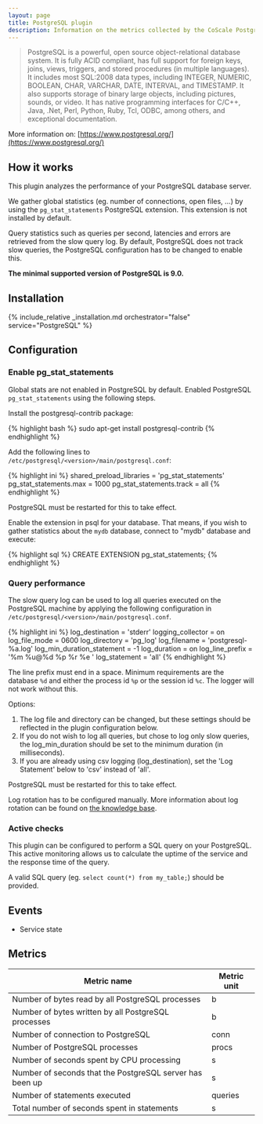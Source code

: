 ```yaml
---
layout: page
title: PostgreSQL plugin
description: Information on the metrics collected by the CoScale PostgreSQL plugin.
---
```


> PostgreSQL is a powerful, open source object-relational database system. It is fully ACID compliant, has full support for foreign keys, joins, views, triggers, and stored procedures (in multiple languages). It includes most SQL:2008 data types, including INTEGER, NUMERIC, BOOLEAN, CHAR, VARCHAR, DATE, INTERVAL, and TIMESTAMP. It also supports storage of binary large objects, including pictures, sounds, or video. It has native programming interfaces for C/C++, Java, .Net, Perl, Python, Ruby, Tcl, ODBC, among others, and exceptional documentation.

More information on: [https://www.postgresql.org/](https://www.postgresql.org/)

## How it works

This plugin analyzes the performance of your PostgreSQL database server.

We gather global statistics (eg. number of connections, open files, ...) by using the `pg_stat_statements` PostgreSQL extension. This extension is not installed by default.

Query statistics such as queries per second, latencies and errors are retrieved from the slow query log. By default, PostgreSQL does not track slow queries, the PostgreSQL configuration has to be changed to enable this.

**The minimal supported version of PostgreSQL is 9.0.**

## Installation

{% include_relative _installation.md orchestrator="false" service="PostgreSQL" %}

## Configuration

### Enable pg_stat_statements

Global stats are not enabled in PostgreSQL by default. Enabled PostgreSQL `pg_stat_statements` using the following steps.

Install the postgresql-contrib package:

{% highlight bash %}
sudo apt-get install postgresql-contrib
{% endhighlight %}

Add the following lines to `/etc/postgresql/<version>/main/postgresql.conf`:

{% highlight ini %}
shared_preload_libraries = 'pg_stat_statements'
pg_stat_statements.max = 1000
pg_stat_statements.track = all
{% endhighlight %}

PostgreSQL must be restarted for this to take effect.

Enable the extension in psql for your database. That means, if you wish to gather statistics about the `mydb` database, connect to "mydb" database and execute:

{% highlight sql %}
CREATE EXTENSION pg_stat_statements;
{% endhighlight %}

### Query performance

The slow query log can be used to log all queries executed on the PostgreSQL machine by applying the following configuration in `/etc/postgresql/<version>/main/postgresql.conf`.

{% highlight ini %}
log_destination = 'stderr'
logging_collector = on
log_file_mode = 0600
log_directory = 'pg_log'
log_filename = 'postgresql-%a.log'
log_min_duration_statement = -1
log_duration = on
log_line_prefix = '%m %u@%d %p %r %e '
log_statement = 'all'
{% endhighlight %}

The line prefix must end in a space. Minimum requirements are the database `%d` and either the process id `%p` or the session id `%c`. The logger will not work without this.

Options:

1. The log file and directory can be changed, but these settings should be reflected in the plugin configuration below.
2. If you do not wish to log all queries, but chose to log only slow queries, the log_min_duration should be set to the minimum duration (in milliseconds).
3. If you are already using csv logging (log_destination), set the 'Log Statement' below to 'csv' instead of 'all'.

PostgreSQL must be restarted for this to take effect.

Log rotation has to be configured manually. More information about log rotation can be found on [the knowledge base](https://www.postgresql.org/docs/9.2/static/logfile-maintenance.html).

### Active checks

This plugin can be configured to perform a SQL query on your PostgreSQL. This active monitoring allows us to calculate the uptime of the service and the response time of the query.

A valid SQL query (eg. `select count(*) from my_table;`) should be provided.

## Events

* Service state

## Metrics

| Metric name                                              | Metric unit |
|----------------------------------------------------------|-------------|
| Number of bytes read by all PostgreSQL processes         | b           |
| Number of bytes written by all PostgreSQL processes      | b           |
| Number of connection to PostgreSQL                       | conn        |
| Number of PostgreSQL processes                           | procs       |
| Number of seconds spent by CPU processing                | s           |
| Number of seconds that the PostgreSQL server has been up | s           |
| Number of statements executed                            | queries     |
| Total number of seconds spent in statements              | s           |
